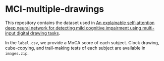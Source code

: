 # MCI-multiple-drawings

This repository contains the dataset used in [An explainable self-attention deep neural network for detecting mild cognitive impairment using multi- input digital drawing tasks](https://www.biorxiv.org/content/10.1101/2021.12.15.472738v1.full.pdf).


In the `label.csv`, we provide a MoCA score of each subject.
Clock drawing, cube-copying, and trail-making tests of each subject are available in `images.zip`.